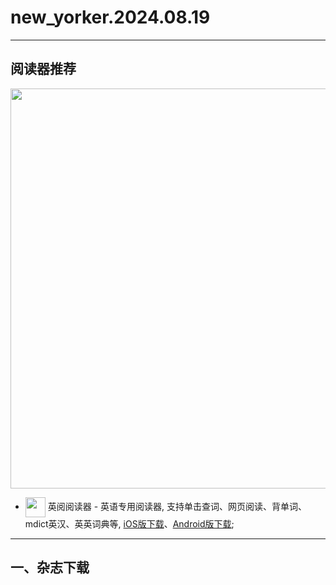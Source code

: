 # new_yorker.2024.08.19
--------------
## 阅读器推荐
<a href="https://ereader.link/?utm_source=github&utm_medium=github&utm_campaign=github" target="_blank">
<img src="https://pic2.zhimg.com/v2-2158f25799daf1cc82b8c88286d58709_1440w.jpg" width="640px"/>
</a>

* <img align="center" src="https://ereader.link/images/ereader.png" width="32px" /> 英阅阅读器 - 英语专用阅读器, 支持单击查词、网页阅读、背单词、mdict英汉、英英词典等, [iOS版下载](https://apps.apple.com/cn/app/ereader-%E8%8B%B1%E9%98%85%E9%98%85%E8%AF%BB%E5%99%A8/id1558805880)、[Android版下载](https://ereader.link/apps/EReader-For-Android.apk);

---------------------
## 一、杂志下载
    
